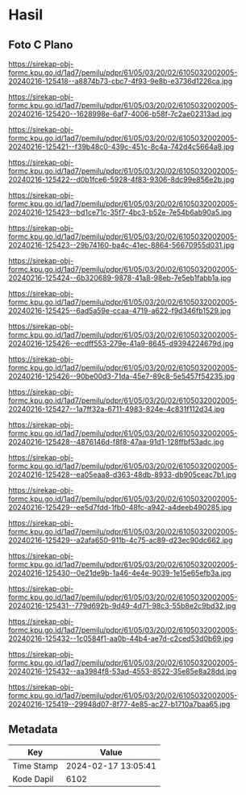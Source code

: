 # Hasil

## Foto C Plano

https://sirekap-obj-formc.kpu.go.id/1ad7/pemilu/pdpr/61/05/03/20/02/6105032002005-20240216-125418--a8874b73-cbc7-4f93-9e8b-e3736d1226ca.jpg

https://sirekap-obj-formc.kpu.go.id/1ad7/pemilu/pdpr/61/05/03/20/02/6105032002005-20240216-125420--1628998e-6af7-4006-b58f-7c2ae02313ad.jpg

https://sirekap-obj-formc.kpu.go.id/1ad7/pemilu/pdpr/61/05/03/20/02/6105032002005-20240216-125421--f39b48c0-439c-451c-8c4a-742d4c5664a8.jpg

https://sirekap-obj-formc.kpu.go.id/1ad7/pemilu/pdpr/61/05/03/20/02/6105032002005-20240216-125422--d0b1fce6-5928-4f83-9306-8dc99e856e2b.jpg

https://sirekap-obj-formc.kpu.go.id/1ad7/pemilu/pdpr/61/05/03/20/02/6105032002005-20240216-125423--bd1ce71c-35f7-4bc3-b52e-7e54b6ab90a5.jpg

https://sirekap-obj-formc.kpu.go.id/1ad7/pemilu/pdpr/61/05/03/20/02/6105032002005-20240216-125423--29b74160-ba4c-41ec-8864-56670955d031.jpg

https://sirekap-obj-formc.kpu.go.id/1ad7/pemilu/pdpr/61/05/03/20/02/6105032002005-20240216-125424--6b320689-9878-41a8-98eb-7e5eb1fabb1a.jpg

https://sirekap-obj-formc.kpu.go.id/1ad7/pemilu/pdpr/61/05/03/20/02/6105032002005-20240216-125425--6ad5a59e-ccaa-4719-a622-f9d346fb1529.jpg

https://sirekap-obj-formc.kpu.go.id/1ad7/pemilu/pdpr/61/05/03/20/02/6105032002005-20240216-125426--ecdff553-279e-41a9-8645-d9394224679d.jpg

https://sirekap-obj-formc.kpu.go.id/1ad7/pemilu/pdpr/61/05/03/20/02/6105032002005-20240216-125426--90be00d3-71da-45e7-89c8-5e5457f54235.jpg

https://sirekap-obj-formc.kpu.go.id/1ad7/pemilu/pdpr/61/05/03/20/02/6105032002005-20240216-125427--1a7ff32a-6711-4983-824e-4c831f112d34.jpg

https://sirekap-obj-formc.kpu.go.id/1ad7/pemilu/pdpr/61/05/03/20/02/6105032002005-20240216-125428--4876146d-f8f8-47aa-91d1-128ffbf53adc.jpg

https://sirekap-obj-formc.kpu.go.id/1ad7/pemilu/pdpr/61/05/03/20/02/6105032002005-20240216-125428--ea05eaa8-d363-48db-8933-db905ceac7b1.jpg

https://sirekap-obj-formc.kpu.go.id/1ad7/pemilu/pdpr/61/05/03/20/02/6105032002005-20240216-125429--ee5d7fdd-1fb0-48fc-a942-a4deeb490285.jpg

https://sirekap-obj-formc.kpu.go.id/1ad7/pemilu/pdpr/61/05/03/20/02/6105032002005-20240216-125429--a2afa650-911b-4c75-ac89-d23ec90dc662.jpg

https://sirekap-obj-formc.kpu.go.id/1ad7/pemilu/pdpr/61/05/03/20/02/6105032002005-20240216-125430--0e21de9b-1a46-4e4e-9039-1e15e65efb3a.jpg

https://sirekap-obj-formc.kpu.go.id/1ad7/pemilu/pdpr/61/05/03/20/02/6105032002005-20240216-125431--779d692b-9d49-4d71-98c3-55b8e2c9bd32.jpg

https://sirekap-obj-formc.kpu.go.id/1ad7/pemilu/pdpr/61/05/03/20/02/6105032002005-20240216-125432--1c0584f1-aa0b-44b4-ae7d-c2ced53d0b69.jpg

https://sirekap-obj-formc.kpu.go.id/1ad7/pemilu/pdpr/61/05/03/20/02/6105032002005-20240216-125432--aa3984f8-53ad-4553-8522-35e85e8a28dd.jpg

https://sirekap-obj-formc.kpu.go.id/1ad7/pemilu/pdpr/61/05/03/20/02/6105032002005-20240216-125419--29948d07-8f77-4e85-ac27-b1710a7baa65.jpg


## Metadata

| Key        | Value               |
| ---------- | ------------------- |
| Time Stamp | 2024-02-17 13:05:41 |
| Kode Dapil | 6102                |



